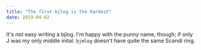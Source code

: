 ```yaml
---
title: "The first bjlog is the hardest"
date: 2019-04-02
---
```


It's not easy writing a bjlog. I'm happy with the punny name, though; if only J was my only middle inital. `bjmlog` doesn't have quite the same Scandi ring.
